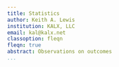 ```yaml
---
title: Statistics
author: Keith A. Lewis
institution: KALX, LLC
email: kal@kalx.net
classoption: fleqn
fleqn: true
abstract: Observations on outcomes
...
```

